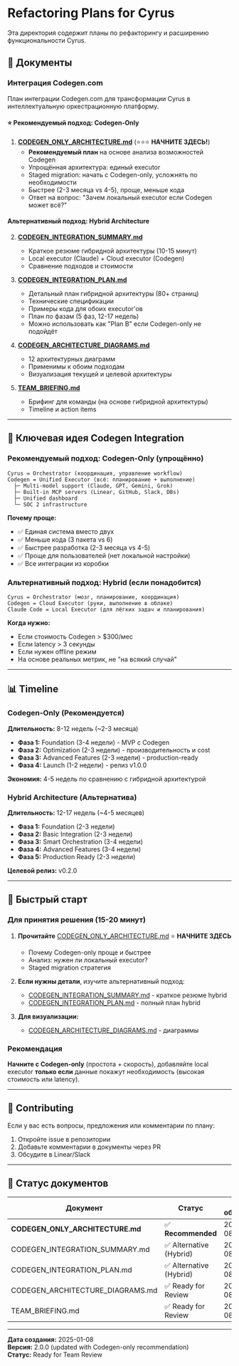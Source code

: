 # Refactoring Plans for Cyrus

Эта директория содержит планы по рефакторингу и расширению функциональности Cyrus.

## 📄 Документы

### Интеграция Codegen.com

План интеграции Codegen.com для трансформации Cyrus в интеллектуальную оркестрационную платформу.

#### ⭐ Рекомендуемый подход: Codegen-Only

1. **[CODEGEN_ONLY_ARCHITECTURE.md](./CODEGEN_ONLY_ARCHITECTURE.md)** (⭐⭐⭐ **НАЧНИТЕ ЗДЕСЬ!**)
   - **Рекомендуемый план** на основе анализа возможностей Codegen
   - Упрощённая архитектура: единый executor
   - Staged migration: начать с Codegen-only, усложнять по необходимости
   - Быстрее (2-3 месяца vs 4-5), проще, меньше кода
   - Ответ на вопрос: "Зачем локальный executor если Codegen может всё?"

#### Альтернативный подход: Hybrid Architecture

2. **[CODEGEN_INTEGRATION_SUMMARY.md](./CODEGEN_INTEGRATION_SUMMARY.md)**
   - Краткое резюме гибридной архитектуры (10-15 минут)
   - Local executor (Claude) + Cloud executor (Codegen)
   - Сравнение подходов и стоимости

3. **[CODEGEN_INTEGRATION_PLAN.md](./CODEGEN_INTEGRATION_PLAN.md)**
   - Детальный план гибридной архитектуры (80+ страниц)
   - Технические спецификации
   - Примеры кода для обоих executor'ов
   - План по фазам (5 фаз, 12-17 недель)
   - Можно использовать как "Plan B" если Codegen-only не подойдёт

4. **[CODEGEN_ARCHITECTURE_DIAGRAMS.md](./CODEGEN_ARCHITECTURE_DIAGRAMS.md)**
   - 12 архитектурных диаграмм
   - Применимы к обоим подходам
   - Визуализация текущей и целевой архитектуры

5. **[TEAM_BRIEFING.md](./TEAM_BRIEFING.md)**
   - Брифинг для команды (на основе гибридной архитектуры)
   - Timeline и action items

---

## 🎯 Ключевая идея Codegen Integration

### Рекомендуемый подход: Codegen-Only (упрощённо)

```
Cyrus = Orchestrator (координация, управление workflow)
Codegen = Unified Executor (всё: планирование + выполнение)
  ├─ Multi-model support (Claude, GPT, Gemini, Grok)
  ├─ Built-in MCP servers (Linear, GitHub, Slack, DBs)
  ├─ Unified dashboard
  └─ SOC 2 infrastructure
```

**Почему проще:**
- ✅ Единая система вместо двух
- ✅ Меньше кода (3 пакета vs 6)
- ✅ Быстрее разработка (2-3 месяца vs 4-5)
- ✅ Проще для пользователей (нет локальной настройки)
- ✅ Все интеграции из коробки

### Альтернативный подход: Hybrid (если понадобится)

```
Cyrus = Orchestrator (мозг, планирование, координация)
Codegen = Cloud Executor (руки, выполнение в облаке)
Claude Code = Local Executor (для лёгких задач и планирования)
```

**Когда нужно:**
- Если стоимость Codegen > $300/мес
- Если latency > 3 секунды
- Если нужен offline режим
- На основе реальных метрик, не "на всякий случай"

---

## 📊 Timeline

### Codegen-Only (Рекомендуется)

**Длительность:** 8-12 недель (~2-3 месяца)

- **Фаза 1:** Foundation (3-4 недели) - MVP с Codegen
- **Фаза 2:** Optimization (2-3 недели) - производительность и cost
- **Фаза 3:** Advanced Features (2-3 недели) - production-ready
- **Фаза 4:** Launch (1-2 недели) - релиз v1.0.0

**Экономия:** 4-5 недель по сравнению с гибридной архитектурой

### Hybrid Architecture (Альтернатива)

**Длительность:** 12-17 недель (~4-5 месяцев)

- **Фаза 1:** Foundation (2-3 недели)
- **Фаза 2:** Basic Integration (2-3 недели)
- **Фаза 3:** Smart Orchestration (3-4 недели)
- **Фаза 4:** Advanced Features (3-4 недели)
- **Фаза 5:** Production Ready (2-3 недели)

**Целевой релиз:** v0.2.0

---

## 🚀 Быстрый старт

### Для принятия решения (15-20 минут)

1. **Прочитайте** [CODEGEN_ONLY_ARCHITECTURE.md](./CODEGEN_ONLY_ARCHITECTURE.md) ⭐ **НАЧНИТЕ ЗДЕСЬ**
   - Почему Codegen-only проще и быстрее
   - Анализ: нужен ли локальный executor?
   - Staged migration стратегия

2. **Если нужны детали**, изучите альтернативный подход:
   - [CODEGEN_INTEGRATION_SUMMARY.md](./CODEGEN_INTEGRATION_SUMMARY.md) - краткое резюме hybrid
   - [CODEGEN_INTEGRATION_PLAN.md](./CODEGEN_INTEGRATION_PLAN.md) - полный план hybrid

3. **Для визуализации:**
   - [CODEGEN_ARCHITECTURE_DIAGRAMS.md](./CODEGEN_ARCHITECTURE_DIAGRAMS.md) - диаграммы

### Рекомендация

**Начните с Codegen-only** (простота + скорость), добавляйте local executor **только если** данные покажут необходимость (высокая стоимость или latency).

---

## 🤝 Contributing

Если у вас есть вопросы, предложения или комментарии по плану:

1. Откройте issue в репозитории
2. Добавьте комментарии в документы через PR
3. Обсудите в Linear/Slack

---

## 📝 Статус документов

| Документ | Статус | Дата обновления |
|----------|--------|-----------------|
| **CODEGEN_ONLY_ARCHITECTURE.md** | ✅ **Recommended** | 2025-01-08 |
| CODEGEN_INTEGRATION_SUMMARY.md | ✅ Alternative (Hybrid) | 2025-01-08 |
| CODEGEN_INTEGRATION_PLAN.md | ✅ Alternative (Hybrid) | 2025-01-08 |
| CODEGEN_ARCHITECTURE_DIAGRAMS.md | ✅ Ready for Review | 2025-01-08 |
| TEAM_BRIEFING.md | ✅ Ready for Review | 2025-01-08 |

---

**Дата создания:** 2025-01-08  
**Версия:** 2.0.0 (updated with Codegen-only recommendation)  
**Статус:** Ready for Team Review

